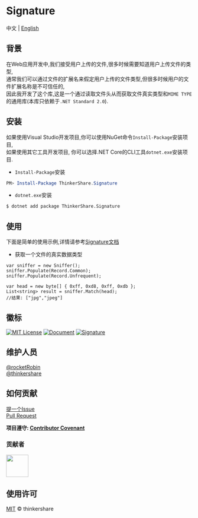 # Signature

中文 | [English](README.md)
## 背景
在Web应用开发中,我们接受用户上传的文件,很多时候需要知道用户上传文件的类型,  
通常我们可以通过文件的扩展名来假定用户上传的文件类型,但很多时候用户的文件扩展名称是不可信任的,  
因此我开发了这个库,这是一个通过读取文件头从而获取文件真实类型和`MIME TYPE`的通用库(本库只依赖于`.NET Standard 2.0`).

## 安装
如果使用Visual Studio开发项目,你可以使用NuGet命令`Install-Package`安装项目,  
如果使用其它工具开发项目, 你可以选择.NET Core的CLI工具`dotnet.exe`安装项目.

* `Install-Package`安装
```powershell
PM> Install-Package ThinkerShare.Signature
```
* `dotnet.exe`安装
```bash
$ dotnet add package ThinkerShare.Signature
```

## 使用
下面是简单的使用示例,详情请参考[Signature文档](https://thinkershare.com/project/signature)

+ 获取一个文件的真实数据类型
```CSharp
var sniffer = new Sniffer();
sniffer.Populate(Record.Common);
sniffer.Populate(Record.Unfrequent);

var head = new byte[] { 0xff, 0xd8, 0xff, 0xdb };
List<string> result = sniffer.Match(head);
//结果: ["jpg","jpeg"]
```

## 徽标
[![MIT License](https://img.shields.io/badge/License-MIT-green)](https://github.com/thinkershare/owner-signature/blob/master/LICENSE)
[![Document](https://img.shields.io/badge/Document-Signature-orange)](https://thinkershare.com/project/signature)
[![Signature](https://img.shields.io/badge/NuGet-0.1.0-blue)](https://www.nuget.org/packages/thinkershare.signature)

## 维护人员
[@rocketRobin](https://github.com/rocketRobin)  
[@thinkershare](https://github.com/thinkershare)

## 如何贡献
[提一个Issue](contributing.md)  
[Pull Request](contributing.md)  

**项目遵守: [Contributor Covenant](http://contributor-covenant.org/version/1/3/0/)**  

### 贡献者
<img height="60" src="https://thinkershare.com/storage/project/signature/contributors.png" />

## 使用许可
[MIT](LICENSE) © thinkershare
